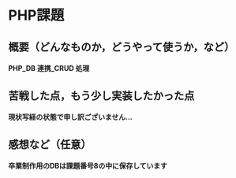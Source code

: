 # PHP課題

## 概要（どんなものか，どうやって使うか，など）
#### PHP_DB 連携_CRUD 処理<br>

## 苦戦した点，もう少し実装したかった点
#### 現状写経の状態で申し訳ございません…<br>

## 感想など（任意）
#### 卒業制作用のDBは課題番号8の中に保存しています<br>
